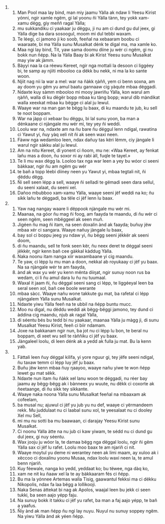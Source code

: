 <ol>
  <li>
    <ol>
      <li>Man Pool maa lay bind, man miy jaamu Yàlla ak ndaw li Yeesu Kirist yónni, ngir xamle ngëm, gi lal yoonu ñi Yàlla tànn, tey yokk xam-xamu dëgg, giy meññ ragal Yàlla;</li>
      <li>mu sukkandiku ci yaakaar ju dëggu, ji nu am ci dund gu dul jeex, gi Yàlla dige ba dara sosoogul, moom mi dul tebbi waxam.</li>
      <li>Te léegi, ci jamono ji ko soob, feeñal na xebaaram boobu ci waaraate, bi ma Yàlla sunu Musalkat dénk te digal ma, ma xamle ko.</li>
      <li>Maa ngi lay bind, Tit, yaw sama doomu diine ju wér ci ngëm, gi nu bokk nun ñépp. Na la Yàlla Baay bi ak Kirist Yeesu sunu Musalkat may yiw ak jàmm.</li>
      <li>Bàyyi naa la ca réewu Kereet, ngir nga mottali la desoon ci liggéey bi, te samp ay njiiti mbooloo ca dëkk bu nekk, ni ma la ko sante woon.</li>
      <li>Njiit nag nii la war a mel: war na ñàkk ŋàññ, yem ci benn soxna, am ay doom yu gëm yu amul baatu gannaaw cig yàqute mbaa déggadi.</li>
      <li>Ndaxte kuy sàmm mbooloo mi mooy jawriñu Yàlla, kon warul am ŋàññ, walla di ku dëgër bopp mbaa ku tàng bopp; warul dib màndikat walla xeexkat mbaa ku bëgge ci alal ju lewul.</li>
      <li>Waaye war na man gan te bëgg lu baax, di ku maandu te jub, ku sell te noot boppam.</li>
      <li>War na jàpp ci xebaar bu dëggu, bi lal sunu yoon, ba man a dénkaane ci njàngale mu wér mi, tey yey ñi weddi.</li>
      <li>Loolu war na, ndaxte am na ñu bare ñu déggul lenn ndigal, rawatina ci Yawut yi, ñuy yàq xeli nit ñi ak seen waxi neen.</li>
      <li>Fàww nga wedamloo leen, ndax dañuy tas këri lëmm, ciy jàngale li warul ngir sàkku alal ju lewul.</li>
      <li>Am na nitu Kereet, di yonent ci ñoom, mu ne: «Waa Kereet, ay fenkat lañu mas a doon, ñu soxor ni ay rabi àll, fuqle te tayel.»</li>
      <li>Te li mu wax dëgg la. Looloo tax nga war leen a yey bu wóor ci seeni bàkkaar, ngir ñu am ngëm gu wér</li>
      <li>te bañ a topp léebi diiney neen yu Yawut yi, mbaa tegtali nit, ñi dëddu dëgg.</li>
      <li>Ñi sell seen lépp a sell, waaye ñi selladi te gëmadi seen dara sellul, du seeni xalaat, du seeni xel.</li>
      <li>Dañoo mbubboo xam-xamu Yàlla, waaye seeni jëf weddi na ko; ñu sikk lañu te déggadi, ba tële ci jëf lenn lu baax.</li>
    </ol>
  </li>
  <li>
    <ol>
      <li>Yaw nag nangay waare li dëppook njàngale mu wér mi.</li>
      <li>Maanaa, na góor ñu mag ñi foog, am faayda te maandu, di ñu wér ci seen ngëm, seen mbëggeel ak seen muñ.</li>
      <li>Jigéen ñu mag ñi itam, na seen doxalin ànd ak faayda; buñuy jëw mbaa xér ci sangara. Waaye nañuy jàngale lu baax,</li>
      <li>bay sol ci boppu jeeg yu ndaw yi, ñu bëgg seeni jëkkër ak seeni doom,</li>
      <li>di ñu maandu, sell te fonk seen kër, ñu neex deret te déggal seeni jëkkër, ngir kenn bañ cee gàkkal kàddug Yàlla.</li>
      <li>Naka noonu itam nanga xiir waxambaane yi cig maandu.</li>
      <li>Te yaw, ci lépp lu mu man a doon, nekkal ab royukaay ci jëf yu baax. Na sa njàngale wér te am faayda,</li>
      <li>ànd ak wax yu wér yu kenn mënta diiŋat, ngir sunuy noon rus ba wedam, ci li ñu amul dara lu ñu nu tuumaal.</li>
      <li>Waxal it jaam ñi, ñu déggal seeni sang ci lépp, te liggéeyal leen ba seral seen xol, bañ cee boole werante</li>
      <li>mbaa sàcc. Waaye nañu wone takkute gu mat, ba rafetal ci lépp njàngalem Yàlla sunu Musalkat.</li>
      <li>Ndaxte yiwu Yàlla feeñ na te ubbil na ñépp buntu mucc.</li>
      <li>Moo nu digal, nu dëddu weddi ak bëgg-bëggi jamono, tey dund ci àddina cig maandu, njub ak ragal Yàlla,</li>
      <li>di séentu bés bu tedd bi nu yaakaar, maanaa Yàlla ju màgg ji, di sunu Musalkat Yeesu Kirist, feeñ ci biir ndamam.</li>
      <li>Joxe na bakkanam ngir nun, ba jot nu ci lépp lu bon, te beral nu boppam, di xeet wu sell te ràññiku ci jëf yu baax.</li>
      <li>Jàngaleel loolu, di leen dénk ak a yedd ak fulla ju mat. Bu la kenn yab.</li>
    </ol>
  </li>
  <li>
    <ol>
      <li>Fàttali leen ñuy déggal kilifa, yi yore nguur gi, tey jëfe seeni ndigal, ñu taxaw temm ci lépp luy jëf ju baax.</li>
      <li>Buñu jëw kenn mbaa ñuy ŋaayoo, waaye nañu yiwe te won ñépp lewet gu mat sëkk.</li>
      <li>Ndaxte nun itam ñu ñàkk xel lanu woon te déggadi, nu réer bay jaamu ay bëgg-bëgg ak i bànneex yu wuute, nu dëkk ci coxorte ak ñeetaange, di ñu sikk tey sikkante.</li>
      <li>Waaye naka noona Yàlla sunu Musalkat feeñal na mbaaxam ak cofeelam,</li>
      <li>ba musal nu; ajuwul ci jëf yu jub yu nu def, waaye ci yërmandeem rekk. Mu juddulaat nu ci laabal sunu xol, te yeesalaat nu ci dooley Xel mu Sell,</li>
      <li>mi mu nu sotti ba mu baawaan, ci darajay Yeesu Kirist sunu Musalkat.</li>
      <li>Ci noonu Yàlla àtte na nu jub ci kaw yiwam, te sédd nu ci dund gu dul jeex, gi nuy séentu.</li>
      <li>Wax jooju ju wóor la, te damaa bëgg nga dëggal loolu, ngir ñi gëm Yàlla sax ci jëf lu rafet. Loolu moo baax te am njariñ ci nit.</li>
      <li>Waaye moytul yu deme ni werantey neen ak limi maam, ay xuloo ak i xëccoo ci doxalinu yoonu Musaa, ndax loolu waxi neen la, te amul benn njariñ.</li>
      <li>Kuy féewale, nanga ko yedd, yeddaat ko; bu tëwee, nga dàq ko,</li>
      <li>xam ne nit ku ñaaw xel la te ay bàkkaaram fés ci ñépp.</li>
      <li>Bu ma la yónnee Artemas walla Tisig, gaawantul fekksi ma ci dëkku Nikopolis, ndax fa laa bëgg a lollikooji.</li>
      <li>Naka Senas àttekat bi nag ak Apolos, waajal leen bu jekk ci seen tukki, ba seen aajo yépp faju.</li>
      <li>Na sunuy bokk it takku ci jëf yu rafet, ba man a faj aajo yépp, te bañ a yaafus.</li>
      <li>Ñiy ànd ak man ñépp ñu ngi lay nuyu. Nuyul nu sunuy soppey ngëm. Na yiwu Yàlla ànd ak yéen ñépp.</li>
    </ol>
  </li>
</ol>